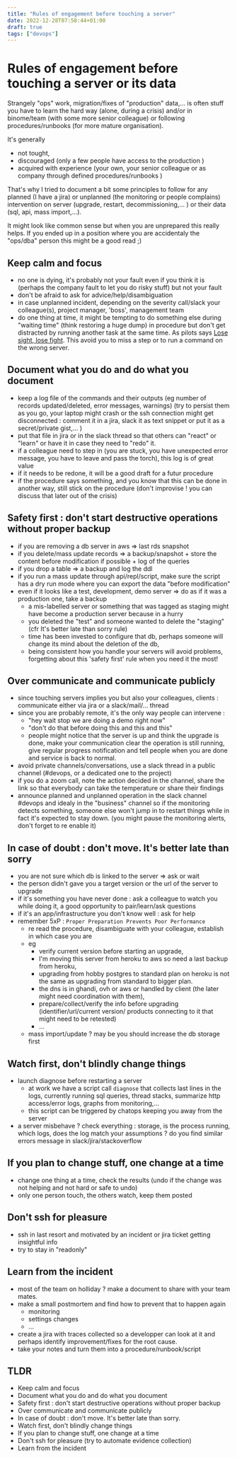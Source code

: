 ```yaml
---
title: "Rules of engagement before touching a server"
date: 2022-12-28T07:58:44+01:00
draft: true
tags: ["devops"]
---
```


# Rules of engagement before touching a server or its data

Strangely "ops" work, migration/fixes of "production" data,... is often stuff you have to learn the hard way (alone, during a crisis) and/or in binome/team (with some more senior colleague) or following procedures/runbooks (for more mature organisation).

It's generally

- not tought,
- discouraged (only a few people have access to the production )
- acquired with experience (your own, your senior colleague or as company through defined procedures/runbooks )

That's why I tried to document a bit some principles to follow for any planned (I have a jira) or unplanned (the monitoring or people complains) intervention on server (upgrade, restart, decommissioning,... ) or their data (sql, api, mass import,...).

It might look like common sense but when you are unprepared this really helps. If you ended up in a position where you are accidentaly the "ops/dba" person this might be a good read ;)

## Keep calm and focus

- no one is dying, it's probably not your fault even if you think it is (perhaps the company fault to let you do risky stuff) but not your fault
- don't be afraid to ask for advice/help/disambiguation
- in case unplanned incident, depending on the severity call/slack your colleague(s), project manager, 'boss', management team
- do one thing at time, it might be tempting to do something else during "waiting time" (think restoring a huge dump) in procedure but don't get distracted by running another task at the same time. As pilots says [Lose sight, lose fight](https://en.wikipedia.org/wiki/Fighter_pilot#:~:text=A%20common%20saying%20for%20dogfighting,revealed%20as%20the%20fight%20progresses.). This avoid you to miss a step or to run a command on the wrong server.

## Document what you do and do what you document

- keep a log file of the commands and their outputs (eg number of records updated/deleted, error messages, warnings) (try to persist them as you go, your laptop might crash or the ssh connection might get disconnected : comment it in a jira, slack it as text snippet or put it as a secret/private gist,... )
- put that file in jira or in the slack thread so that others can "react" or "learn" or have it in case they need to "redo" it.
- if a colleague need to step in (you are stuck, you have unexpected error message, you have to leave and pass the torch), this log is of great value
- if it needs to be redone, it will be a good draft for a futur procedure
- if the procedure says something, and you know that this can be done in another way, still stick on the procedure (don't improvise ! you can discuss that later out of the crisis)

## Safety first : don't start destructive operations without proper backup

- if you are removing a db server in aws => last rds snapshot
- if you delete/mass update records => a backup/snapshot + store the content before modification if possible + log of the queries
- if you drop a table => a backup and log the ddl
- if you run a mass update through api/repl/script, make sure the script has a dry run mode where you can export the data "before modification"
- even if it looks like a test, development, demo server => do as if it was a production one, take a backup
  - a mis-labelled server or something that was tagged as staging might have become a production server because in a hurry
  - you deleted the "test" and someone wanted to delete the "staging" (cfr It's better late than sorry rule)
  - time has been invested to configure that db, perhaps someone will change its mind about the deletion of the db,
  - being consistent how you handle your servers will avoid problems, forgetting about this 'safety first' rule when you need it the most!

## Over communicate and communicate publicly

- since touching servers implies you but also your colleagues, clients : communicate either via jira or a slack/mail/... thread
- since you are probably remote, it's the only way people can intervene :
  - "hey wait stop we are doing a demo right now"
  - "don't do that before doing this and this and this"
  - people might notice that the server is up and think the upgrade is done, make your communication clear the operation is still running, give regular progress notification and tell people when you are done and service is back to normal.
- avoid private channels/conversations, use a slack thread in a public channel (#devops, or a dedicated one to the project)
- if you do a zoom call, note the action decided in the channel, share the link so that everybody can take the temperature or share their findings
- announce planned and unplanned operation in the slack channel #devops and idealy in the "business" channel so if the monitoring detects something, someone else won't jump in to restart things while in fact it's expected to stay down. (you might pause the monitoring alerts, don't forget to re enable it)

## In case of doubt : don't move. It's better late than sorry

- you are not sure which db is linked to the server => ask or wait
- the person didn't gave you a target version or the url of the server to upgrade
- if it's something you have never done : ask a colleague to watch you while doing it, a good opportunity to pair/learn/ask questions
- if it's an app/infrastructure you don't know well : ask for help
- remember 5xP : `Proper Preparation Prevents Poor Performance`
  - re read the procedure, disambiguate with your colleague, establish in which case you are
  - eg
    - verify current version before starting an upgrade,
    - I'm moving this server from heroku to aws so need a last backup from heroku,
    - upgrading from hobby postgres to standard plan on heroku is not the same as upgrading from standard to bigger plan.
    - the dns is in ghandi, ovh or aws or handled by client (the later might need coordination with them),
    - prepare/collect/verify the info before upgrading (identifier/url/current version/ products connecting to it that might need to be retested)
    - ...
  - mass import/update ? may be you should increase the db storage first

## Watch first, don't blindly change things

- launch diagnose before restarting a server
  - at work we have a script call `diagnose` that collects last lines in the logs, currently running sql queries, thread stacks, summarize http access/error logs, graphs from monitoring,...
  - this script can be triggered by chatops keeping you away from the server
- a server misbehave ? check everything : storage, is the process running, which logs, does the log match your assumptions ? do you find similar errors message in slack/jira/stackoverflow

## If you plan to change stuff, one change at a time

- change one thing at a time, check the results (undo if the change was not helping and not hard or safe to undo)
- only one person touch, the others watch, keep them posted

## Don't ssh for pleasure

- ssh in last resort and motivated by an incident or jira ticket
  getting insightful info
- try to stay in "readonly"

## Learn from the incident

- most of the team on holliday ? make a document to share with your team mates.
- make a small postmortem and find how to prevent that to happen again
  - monitoring
  - settings changes
  - ...
- create a jira with traces collected so a developper can look at it and perhaps identify improvement/fixes for the root cause.
- take your notes and turn them into a procedure/runbook/script

## TLDR

- Keep calm and focus
- Document what you do and do what you document
- Safety first : don't start destructive operations without proper backup
- Over communicate and communicate publicly
- In case of doubt : don't move. It's better late than sorry.
- Watch first, don't blindly change things
- If you plan to change stuff, one change at a time
- Don't ssh for pleasure (try to automate evidence collection)
- Learn from the incident

